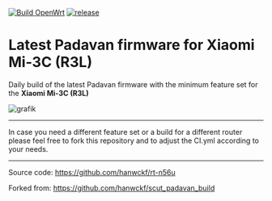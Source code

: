 [![Build OpenWrt](https://github.com/minax007/XIAOMI_MI-3C_Padavan/actions/workflows/CI.yml/badge.svg)](https://github.com/minax007/XIAOMI_MI-3C_Padavan/actions/workflows/CI.yml)
[![release](https://img.shields.io/github/v/release/minax007/XIAOMI_MI-3C_Padavan.svg)](https://github.com/minax007/XIAOMI_MI-3C_Padavan/releases)

# Latest Padavan firmware for Xiaomi Mi-3C (R3L)

Daily build of the latest Padavan firmware with the minimum feature set for the **Xiaomi Mi-3C (R3L)**

![grafik](https://user-images.githubusercontent.com/67478561/167172868-d5834276-a83e-40fb-a437-daea8a5cb27d.png)
__________________________________________________________________

In case you need a different feature set or a build for a different router please feel free to fork this repository and to adjust the CI.yml according to your needs. 
__________________________________________________________________

Source code: https://github.com/hanwckf/rt-n56u

Forked from: https://github.com/hanwckf/scut_padavan_build

